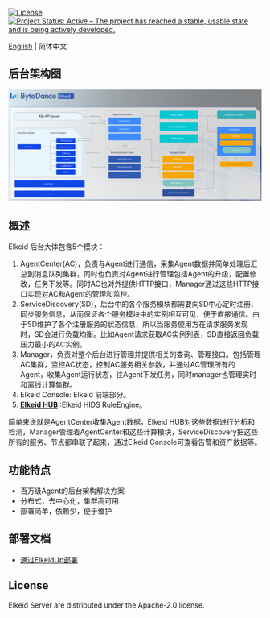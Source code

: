 [![License](https://img.shields.io/badge/License-Apache%20v2-blue.svg)](https://github.com/bytedance/Elkeid/blob/main/agent/LICENSE)
[![Project Status: Active – The project has reached a stable, usable state and is being actively developed.](https://www.repostatus.org/badges/latest/active.svg)](https://www.repostatus.org/#active)

[English](README.md) | 简体中文
## 后台架构图

<img src="docs/server_new.png"/>

## 概述
Elkeid 后台大体包含5个模块：
1. AgentCenter(AC)，负责与Agent进行通信，采集Agent数据并简单处理后汇总到消息队列集群，同时也负责对Agent进行管理包括Agent的升级，配置修改，任务下发等。同时AC也对外提供HTTP接口，Manager通过这些HTTP接口实现对AC和Agent的管理和监控。
2. ServiceDiscovery(SD)，后台中的各个服务模块都需要向SD中心定时注册、同步服务信息，从而保证各个服务模块中的实例相互可见，便于直接通信。由于SD维护了各个注册服务的状态信息，所以当服务使用方在请求服务发现时，SD会进行负载均衡。比如Agent请求获取AC实例列表，SD直接返回负载压力最小的AC实例。
3. Manager，负责对整个后台进行管理并提供相关的查询、管理接口。包括管理AC集群，监控AC状态，控制AC服务相关参数，并通过AC管理所有的Agent，收集Agent运行状态，往Agent下发任务，同时manager也管理实时和离线计算集群。
4. Elkeid Console: Elkeid 前端部分。
5. **[Elkeid HUB](https://github.com/bytedance/Elkeid-HUB)** :Elkeid HIDS RuleEngine。

简单来说就是AgentCenter收集Agent数据，Elkeid HUB对这些数据进行分析和检测，Manager管理着AgentCenter和这些计算模块，ServiceDiscovery把这些所有的服务、节点都串联了起来，通过Elkeid Console可查看告警和资产数据等。

## 功能特点
- 百万级Agent的后台架构解决方案
- 分布式，去中心化，集群高可用
- 部署简单，依赖少，便于维护

## 部署文档
- [通过ElkeidUp部署](../elkeidup/README-zh_CN.md)

## License
Elkeid Server are distributed under the Apache-2.0 license.
